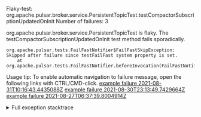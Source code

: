         
Flaky-test: org.apache.pulsar.broker.service.PersistentTopicTest.testCompactorSubscriptionUpdatedOnInit
Number of failures: 3

org.apache.pulsar.broker.service.PersistentTopicTest is flaky. The testCompactorSubscriptionUpdatedOnInit test method fails sporadically.

```
org.apache.pulsar.tests.FailFastNotifier$FailFastSkipException: Skipped after failure since testFailFast system property is set.
	at org.apache.pulsar.tests.FailFastNotifier.beforeInvocation(FailFastNotifier.java:88)

```

Usage tip: To enable automatic navigation to failure message, open the following links with CTRL/CMD-click.
[example failure 2021-08-31T10:16:43.4435088Z](https://github.com/apache/pulsar/runs/3471501156?check_suite_focus=true#step:10:2279)
[example failure 2021-08-30T23:13:49.7429664Z](https://github.com/apache/pulsar/runs/3467152431?check_suite_focus=true#step:9:1591)
[example failure 2021-08-27T06:37:39.8004914Z](https://github.com/apache/pulsar/runs/3440411059?check_suite_focus=true#step:9:3513)


<details>
<summary>Full exception stacktrace</summary>
<code><pre>
org.apache.pulsar.tests.FailFastNotifier$FailFastSkipException: Skipped after failure since testFailFast system property is set.
	at org.apache.pulsar.tests.FailFastNotifier.beforeInvocation(FailFastNotifier.java:88)

</pre></code>
</details>

